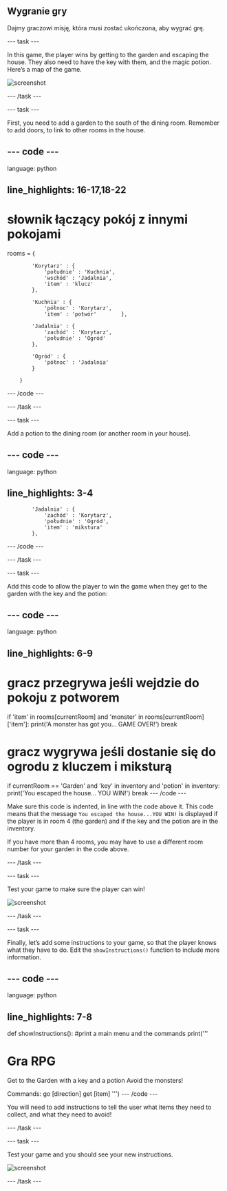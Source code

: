 ## Wygranie gry

Dajmy graczowi misję, która musi zostać ukończona, aby wygrać grę.

\--- task \---

In this game, the player wins by getting to the garden and escaping the house. They also need to have the key with them, and the magic potion. Here’s a map of the game.

![screenshot](images/rpg-final-map.png)

\--- /task \---

\--- task \---

First, you need to add a garden to the south of the dining room. Remember to add doors, to link to other rooms in the house.

## \--- code \---

language: python

## line_highlights: 16-17,18-22

# słownik łączący pokój z innymi pokojami

rooms = {

            'Korytarz' : {
                'południe' : 'Kuchnia',
                'wschód' : 'Jadalnia',
                'item' : 'klucz'
            },
    
            'Kuchnia' : {
                'północ' : 'Korytarz',
                'item' : 'potwór'        },
    
            'Jadalnia' : {
                'zachód' : 'Korytarz',
                'południe' : 'Ogród'
            },
    
            'Ogród' : {
                'północ' : 'Jadalnia'
            }
    
        }
    

\--- /code \---

\--- /task \---

\--- task \---

Add a potion to the dining room (or another room in your house).

## \--- code \---

language: python

## line_highlights: 3-4

            'Jadalnia' : {
                'zachód' : 'Korytarz',
                'południe' : 'Ogród',
                'item' : 'mikstura'
            },
    

\--- /code \---

\--- /task \---

\--- task \---

Add this code to allow the player to win the game when they get to the garden with the key and the potion:

## \--- code \---

language: python

## line_highlights: 6-9

# gracz przegrywa jeśli wejdzie do pokoju z potworem

if 'item' in rooms\[currentRoom] and 'monster' in rooms[currentRoom\]\['item'\]: print('A monster has got you... GAME OVER!') break

# gracz wygrywa jeśli dostanie się do ogrodu z kluczem i miksturą

if currentRoom == 'Garden' and 'key' in inventory and 'potion' in inventory: print('You escaped the house... YOU WIN!') break \--- /code \---

Make sure this code is indented, in line with the code above it. This code means that the message `You escaped the house...YOU WIN!` is displayed if the player is in room 4 (the garden) and if the key and the potion are in the inventory.

If you have more than 4 rooms, you may have to use a different room number for your garden in the code above.

\--- /task \---

\--- task \---

Test your game to make sure the player can win!

![screenshot](images/rpg-win-test.png)

\--- /task \---

\--- task \---

Finally, let’s add some instructions to your game, so that the player knows what they have to do. Edit the `showInstructions()` function to include more information.

## \--- code \---

language: python

## line_highlights: 7-8

def showInstructions(): #print a main menu and the commands print('''

# Gra RPG

Get to the Garden with a key and a potion Avoid the monsters!

Commands: go [direction] get [item] ''') \--- /code \---

You will need to add instructions to tell the user what items they need to collect, and what they need to avoid!

\--- /task \---

\--- task \---

Test your game and you should see your new instructions.

![screenshot](images/rpg-instructions-test.png)

\--- /task \---
